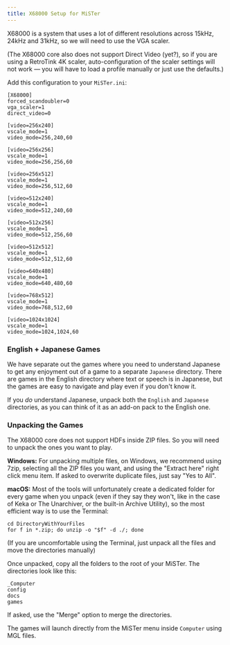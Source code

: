 ```yaml
---
title: X68000 Setup for MiSTer
--- 
```


X68000 is a system that uses a lot of different resolutions across 15kHz, 24kHz and 31kHz, so we will need to use the VGA scaler. 

(The X68000 core also does not support Direct Video (yet?), so if you are using a RetroTink 4K scaler, auto-configuration of the scaler settings will not work — you will have to load a profile manually or just use the defaults.)

Add this configuration to your `MiSTer.ini`:
```
[X68000]
forced_scandoubler=0
vga_scaler=1
direct_video=0

[video=256x240]
vscale_mode=1
video_mode=256,240,60

[video=256x256]
vscale_mode=1
video_mode=256,256,60

[video=256x512]
vscale_mode=1
video_mode=256,512,60

[video=512x240]
vscale_mode=1
video_mode=512,240,60

[video=512x256]
vscale_mode=1
video_mode=512,256,60

[video=512x512]
vscale_mode=1
video_mode=512,512,60

[video=640x480]
vscale_mode=1
video_mode=640,480,60

[video=768x512]
vscale_mode=1
video_mode=768,512,60

[video=1024x1024]
vscale_mode=1
video_mode=1024,1024,60
```

### English + Japanese Games

We have separate out the games where you need to understand Japanese to get any enjoyment out of a game to a separate `Japanese` directory. There are games in the English directory where text or speech is in Japanese, but the games are easy to navigate and play even if you don't know it.

If you *do* understand Japanese, unpack both the `English` and `Japanese` directories, as you can think of it as an add-on pack to the English one.

### Unpacking the Games

The X68000 core does not support HDFs inside ZIP files. So you will need to unpack the ones you want to play.

**Windows:** For unpacking multiple files, on Windows, we recommend using 7zip, selecting all the ZIP files you want, and using the "Extract here" right click menu item. If asked to overwrite duplicate files, just say "Yes to All".

**macOS:** Most of the tools will unfortunately create a dedicated folder for every game when you unpack (even if they say they won't, like in the case of Keka or The Unarchiver, or the built-in Archive Utility), so the most efficient way is to use the Terminal:

```
cd DirectoryWithYourFiles
for f in *.zip; do unzip -o "$f" -d ./; done
````

(If you are uncomfortable using the Terminal, just unpack all the files and move the directories manually)

Once unpacked, copy all the folders to the root of your MiSTer. The directories look like this:

```
_Computer
config
docs
games
```

If asked, use the "Merge" option to merge the directories.

The games will launch directly from the MiSTer menu inside `Computer` using MGL files.


<script>
        document.addEventListener("DOMContentLoaded", function () {
            // Select h3 and below
            const headings = document.querySelectorAll("h3[id], h4[id], h5[id], h6[id]");

            headings.forEach((heading) => {
                // Make the heading clickable
                heading.classList.add("clickable-heading");

                // Add a click event listener that will navigate to the anchor link
                heading.addEventListener("click", function () {
                    const slug = heading.id;
                    window.location.hash = `#${slug}`;
                });

                // Add a visual indicator (e.g., a link icon that appears on hover)
                const linkIcon = document.createElement("span");
                linkIcon.innerHTML = " 🔗";
                linkIcon.style.opacity = "0";
                linkIcon.style.transition = "opacity 0.2s";
                linkIcon.style.fontSize = "80%";

                heading.appendChild(linkIcon);

                // Show the link icon when hovering over the heading
                heading.addEventListener("mouseover", () => {
                    linkIcon.style.opacity = "1";
                });
                heading.addEventListener("mouseout", () => {
                    linkIcon.style.opacity = "0";
                });
            });
        });
</script>
